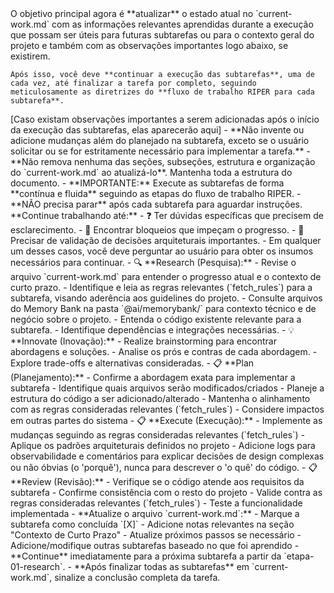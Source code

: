 <objetivo-principal>
    O objetivo principal agora é **atualizar** o estado atual no `current-work.md` com as informações relevantes aprendidas durante a execução que possam ser úteis para futuras subtarefas ou para o contexto geral do projeto e também com as observações importantes logo abaixo, se existirem.

```
Após isso, você deve **continuar a execução das subtarefas**, uma de cada vez, até finalizar a tarefa por completo, seguindo meticulosamente as diretrizes do **fluxo de trabalho RIPER para cada subtarefa**.
```

</objetivo-principal>

<observacoes-importantes>
[Caso existam observações importantes a serem adicionadas após o início da execução das subtarefas, elas aparecerão aqui]
</observacoes-importantes>

<restricoes>
    - **Não invente ou adicione mudanças além do planejado na subtarefa, exceto se o usuário solicitar ou se for estritamente necessário para implementar a tarefa.**
    - **Não remova nenhuma das seções, subseções, estrutura e organização do `current-work.md` ao atualizá-lo**. Mantenha toda a estrutura do documento.
</restricoes>

<fluxo-de-trabalho-riper>
    <execucao-continua>
        - **IMPORTANTE:** Execute as subtarefas de forma **contínua e fluida** seguindo as etapas do fluxo de trabalho RIPER.
        - **NÃO precisa parar** após cada subtarefa para aguardar instruções. **Continue trabalhando até:**
            - ❓ Ter dúvidas específicas que precisem de esclarecimento.
            - 🚧 Encontrar bloqueios que impeçam o progresso.
            - 🔄 Precisar de validação de decisões arquiteturais importantes.
            - Em qualquer um desses casos, você deve perguntar ao usuário para obter os insumos necessários para continuar.
    </execucao-continua>
    <loop-de-etapas-para-cada-subtarefa>
        <etapa-01-research>
            - 🔍 **Research (Pesquisa):**
            - Revise o arquivo `current-work.md` para entender o progresso atual e o contexto de curto prazo.
            - Identifique e leia as regras relevantes (`fetch_rules`) para a subtarefa, visando aderência aos guidelines do projeto.
            - Consulte arquivos do Memory Bank na pasta `@ai/memorybank/` para contexto técnico e de negócio sobre o projeto.
            - Entenda o código existente relevante para a subtarefa.
            - Identifique dependências e integrações necessárias.
        </etapa-01-research>
        <etapa-02-innovate>
            - 💡 **Innovate (Inovação):**
            - Realize brainstorming para encontrar abordagens e soluções.
            - Analise os prós e contras de cada abordagem.
            - Explore trade-offs e alternativas consideradas.
        </etapa-02-innovate>
        <etapa-03-plan>
            - 📋 **Plan (Planejamento):**
            - Confirme a abordagem exata para implementar a subtarefa
            - Identifique quais arquivos serão modificados/criados
            - Planeje a estrutura do código a ser adicionado/alterado
            - Mantenha o alinhamento com as regras consideradas relevantes (`fetch_rules`)
            - Considere impactos em outras partes do sistema
        </etapa-03-plan>
        <etapa-04-execute>
            - 📋 **Execute (Execução):**
            - Implemente as mudanças seguindo as regras consideradas relevantes (`fetch_rules`)
            - Aplique os padrões arquiteturais definidos no projeto
            - Adicione logs para observabilidade e comentários para explicar decisões de design complexas ou não óbvias (o 'porquê'), nunca para descrever o 'o quê' do código.
        </etapa-04-execute>
        <etapa-05-review>
            - 📋 **Review (Revisão):**
            - Verifique se o código atende aos requisitos da subtarefa
            - Confirme consistência com o resto do projeto
            - Valide contra as regras consideradas relevantes (`fetch_rules`)
            - Teste a funcionalidade implementada
        </etapa-05-review>
        <apos-completar-subtarefa>
            - **Atualize o arquivo `current-work.md`:**
                - Marque a subtarefa como concluída `[X]`
                - Adicione notas relevantes na seção "Contexto de Curto Prazo"
                - Atualize próximos passos se necessário
                - Adicione/modifique outras subtarefas baseado no que foi aprendido
            - **Continue** imediatamente para a próxima subtarefa a partir da `etapa-01-research`.
        </apos-completar-subtarefa>
    </loop-de-etapas-para-cada-subtarefa>
</fluxo-de-trabalho-riper>

<finalizacao-da-tarefa>
    - **Após finalizar todas as subtarefas** em `current-work.md`, sinalize a conclusão completa da tarefa.
</finalizacao-da-tarefa>

